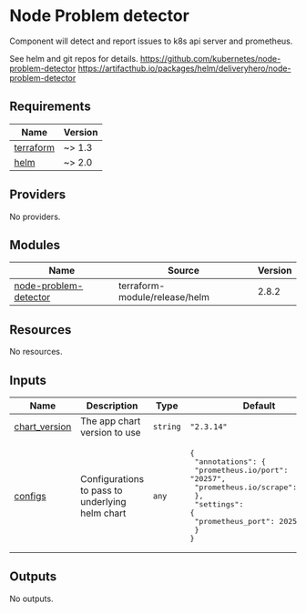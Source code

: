 # Node Problem detector
Component will detect and report issues to k8s api server and prometheus.

See helm and git repos for details.
https://github.com/kubernetes/node-problem-detector
https://artifacthub.io/packages/helm/deliveryhero/node-problem-detector
<!-- BEGINNING OF PRE-COMMIT-TERRAFORM DOCS HOOK -->
## Requirements

| Name | Version |
|------|---------|
| <a name="requirement_terraform"></a> [terraform](#requirement\_terraform) | ~> 1.3 |
| <a name="requirement_helm"></a> [helm](#requirement\_helm) | ~> 2.0 |

## Providers

No providers.

## Modules

| Name | Source | Version |
|------|--------|---------|
| <a name="module_node-problem-detector"></a> [node-problem-detector](#module\_node-problem-detector) | terraform-module/release/helm | 2.8.2 |

## Resources

No resources.

## Inputs

| Name | Description | Type | Default | Required |
|------|-------------|------|---------|:--------:|
| <a name="input_chart_version"></a> [chart\_version](#input\_chart\_version) | The app chart version to use | `string` | `"2.3.14"` | no |
| <a name="input_configs"></a> [configs](#input\_configs) | Configurations to pass to underlying helm chart | `any` | <pre>{<br/>  "annotations": {<br/>    "prometheus.io/port": "20257",<br/>    "prometheus.io/scrape": "true"<br/>  },<br/>  "settings": {<br/>    "prometheus_port": 20257<br/>  }<br/>}</pre> | no |

## Outputs

No outputs.
<!-- END OF PRE-COMMIT-TERRAFORM DOCS HOOK -->
